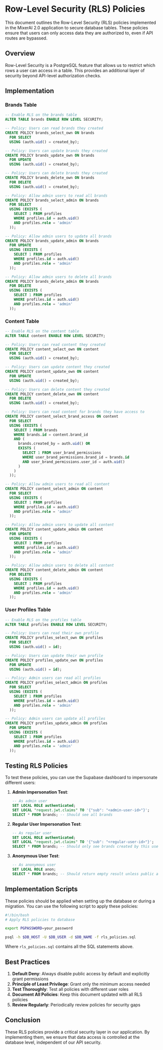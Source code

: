 # Row-Level Security (RLS) Policies

This document outlines the Row-Level Security (RLS) policies implemented in the MixerAI 2.0 application to secure database tables. These policies ensure that users can only access data they are authorized to, even if API routes are bypassed.

## Overview

Row-Level Security is a PostgreSQL feature that allows us to restrict which rows a user can access in a table. This provides an additional layer of security beyond API-level authorization checks.

## Implementation

### Brands Table

```sql
-- Enable RLS on the brands table
ALTER TABLE brands ENABLE ROW LEVEL SECURITY;

-- Policy: Users can read brands they created
CREATE POLICY brands_select_own ON brands
  FOR SELECT
  USING (auth.uid() = created_by);

-- Policy: Users can update brands they created
CREATE POLICY brands_update_own ON brands
  FOR UPDATE
  USING (auth.uid() = created_by);

-- Policy: Users can delete brands they created
CREATE POLICY brands_delete_own ON brands
  FOR DELETE
  USING (auth.uid() = created_by);

-- Policy: Allow admin users to read all brands
CREATE POLICY brands_select_admin ON brands
  FOR SELECT
  USING (EXISTS (
    SELECT 1 FROM profiles 
    WHERE profiles.id = auth.uid() 
    AND profiles.role = 'admin'
  ));

-- Policy: Allow admin users to update all brands
CREATE POLICY brands_update_admin ON brands
  FOR UPDATE
  USING (EXISTS (
    SELECT 1 FROM profiles 
    WHERE profiles.id = auth.uid() 
    AND profiles.role = 'admin'
  ));

-- Policy: Allow admin users to delete all brands
CREATE POLICY brands_delete_admin ON brands
  FOR DELETE
  USING (EXISTS (
    SELECT 1 FROM profiles 
    WHERE profiles.id = auth.uid() 
    AND profiles.role = 'admin'
  ));
```

### Content Table

```sql
-- Enable RLS on the content table
ALTER TABLE content ENABLE ROW LEVEL SECURITY;

-- Policy: Users can read content they created
CREATE POLICY content_select_own ON content
  FOR SELECT
  USING (auth.uid() = created_by);

-- Policy: Users can update content they created
CREATE POLICY content_update_own ON content
  FOR UPDATE
  USING (auth.uid() = created_by);

-- Policy: Users can delete content they created
CREATE POLICY content_delete_own ON content
  FOR DELETE
  USING (auth.uid() = created_by);

-- Policy: Users can read content for brands they have access to
CREATE POLICY content_select_brand_access ON content
  FOR SELECT
  USING (EXISTS (
    SELECT 1 FROM brands 
    WHERE brands.id = content.brand_id 
    AND (
      brands.created_by = auth.uid() OR
      EXISTS (
        SELECT 1 FROM user_brand_permissions
        WHERE user_brand_permissions.brand_id = brands.id
        AND user_brand_permissions.user_id = auth.uid()
      )
    )
  ));

-- Policy: Allow admin users to read all content
CREATE POLICY content_select_admin ON content
  FOR SELECT
  USING (EXISTS (
    SELECT 1 FROM profiles 
    WHERE profiles.id = auth.uid() 
    AND profiles.role = 'admin'
  ));

-- Policy: Allow admin users to update all content
CREATE POLICY content_update_admin ON content
  FOR UPDATE
  USING (EXISTS (
    SELECT 1 FROM profiles 
    WHERE profiles.id = auth.uid() 
    AND profiles.role = 'admin'
  ));

-- Policy: Allow admin users to delete all content
CREATE POLICY content_delete_admin ON content
  FOR DELETE
  USING (EXISTS (
    SELECT 1 FROM profiles 
    WHERE profiles.id = auth.uid() 
    AND profiles.role = 'admin'
  ));
```

### User Profiles Table

```sql
-- Enable RLS on the profiles table
ALTER TABLE profiles ENABLE ROW LEVEL SECURITY;

-- Policy: Users can read their own profile
CREATE POLICY profiles_select_own ON profiles
  FOR SELECT
  USING (auth.uid() = id);

-- Policy: Users can update their own profile
CREATE POLICY profiles_update_own ON profiles
  FOR UPDATE
  USING (auth.uid() = id);

-- Policy: Admin users can read all profiles
CREATE POLICY profiles_select_admin ON profiles
  FOR SELECT
  USING (EXISTS (
    SELECT 1 FROM profiles 
    WHERE profiles.id = auth.uid() 
    AND profiles.role = 'admin'
  ));

-- Policy: Admin users can update all profiles
CREATE POLICY profiles_update_admin ON profiles
  FOR UPDATE
  USING (EXISTS (
    SELECT 1 FROM profiles 
    WHERE profiles.id = auth.uid() 
    AND profiles.role = 'admin'
  ));
```

## Testing RLS Policies

To test these policies, you can use the Supabase dashboard to impersonate different users:

1. **Admin Impersonation Test**:
   ```sql
   -- As admin user
   SET LOCAL ROLE authenticated;
   SET LOCAL "request.jwt.claims" TO '{"sub": "<admin-user-id>"}';
   SELECT * FROM brands; -- Should see all brands
   ```

2. **Regular User Impersonation Test**:
   ```sql
   -- As regular user
   SET LOCAL ROLE authenticated;
   SET LOCAL "request.jwt.claims" TO '{"sub": "<regular-user-id>"}';
   SELECT * FROM brands; -- Should only see brands created by this user
   ```

3. **Anonymous User Test**:
   ```sql
   -- As anonymous user
   SET LOCAL ROLE anon;
   SELECT * FROM brands; -- Should return empty result unless public access policy exists
   ```

## Implementation Scripts

These policies should be applied when setting up the database or during a migration. You can use the following script to apply these policies:

```bash
#!/bin/bash
# Apply RLS policies to database

export PGPASSWORD=your_password

psql -h $DB_HOST -U $DB_USER -d $DB_NAME -f rls_policies.sql
```

Where `rls_policies.sql` contains all the SQL statements above.

## Best Practices

1. **Default Deny**: Always disable public access by default and explicitly grant permissions
2. **Principle of Least Privilege**: Grant only the minimum access needed
3. **Test Thoroughly**: Test all policies with different user roles
4. **Document All Policies**: Keep this document updated with all RLS policies
5. **Review Regularly**: Periodically review policies for security gaps

## Conclusion

These RLS policies provide a critical security layer in our application. By implementing them, we ensure that data access is controlled at the database level, independent of our API security. 